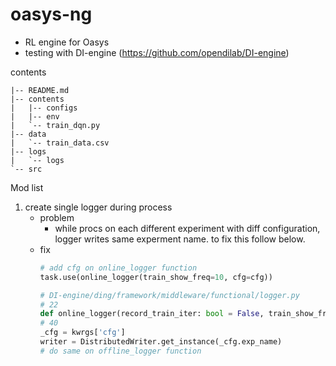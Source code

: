 # oasys-ng
- RL engine for Oasys
- testing with DI-engine (https://github.com/opendilab/DI-engine)


contents
```
|-- README.md
|-- contents
|   |-- configs
|   |-- env
|   `-- train_dqn.py
|-- data
|   `-- train_data.csv
|-- logs
|   `-- logs
`-- src
```

Mod list
1. create single logger during process
    - problem
        - while procs on each different experiment with diff configuration, logger writes same experment name. to fix this follow below.
    - fix
        ```python
        # add cfg on online_logger function
        task.use(online_logger(train_show_freq=10, cfg=cfg))

        # DI-engine/ding/framework/middleware/functional/logger.py
        # 22
        def online_logger(record_train_iter: bool = False, train_show_freq: int = 100, *args, **kwrgs) -> Callable:
        # 40
        _cfg = kwrgs['cfg']
        writer = DistributedWriter.get_instance(_cfg.exp_name)
        # do same on offline_logger function
        ```